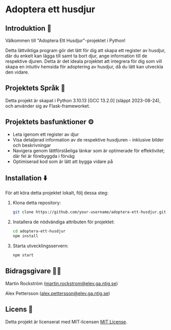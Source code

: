 # Adoptera ett husdjur

## Introduktion 👋
Välkommen till "Adoptera Ett Husdjur"-projektet i Python!

Detta lättviktiga program gör det lätt för dig att skapa ett register av husdjur, där du enkelt kan lägga till samt ta bort djur, ange information till de respektive djuren. Detta är det ideala projektet att integrera för dig som vill skapa en intuitiv hemsida för adoptering av husdjur, då du lätt kan utveckla den vidare.

## Projektets Språk 🐍
Detta projekt är skapat i Python 3.10.13 [GCC 13.2.0] (släppt 2023-08-24), och använder sig av Flask-frameworket.

## Projektets basfunktioner ⚙️
- Leta igenom ett register av djur
- Visa detaljerad information av de respektive husdjuren - inklusive bilder och beskrivningar
- Navigera genom lättförståeliga länkar som är optimerade för effektivitet; där fel är förebyggda i förväg
- Optimiserad kod som är lätt att bygga vidare på

## Installation ⬇️
För att köra detta projektet lokalt, följ dessa steg:

1. Klona detta repository:
    ```bash
    git clone https://github.com/your-username/adoptera-ett-husdjur.git
    ```

2. Installera de nödvändiga attributen för projektet:
    ```bash
    cd adoptera-ett-husdjur
    npm install
    ```

3. Starta utvecklingsservern:
    ```bash
    npm start
    ```

## Bidragsgivare 🙋‍♂️
Martin Rockström (martin.rockstrom@elev.ga.ntig.se)

Alex Pettersson (alex.pettersson@elev.ga.ntig.se)

## Licens 🔑
Detta projekt är licenserat med MIT-licensen [MIT License](./LICENSE).
